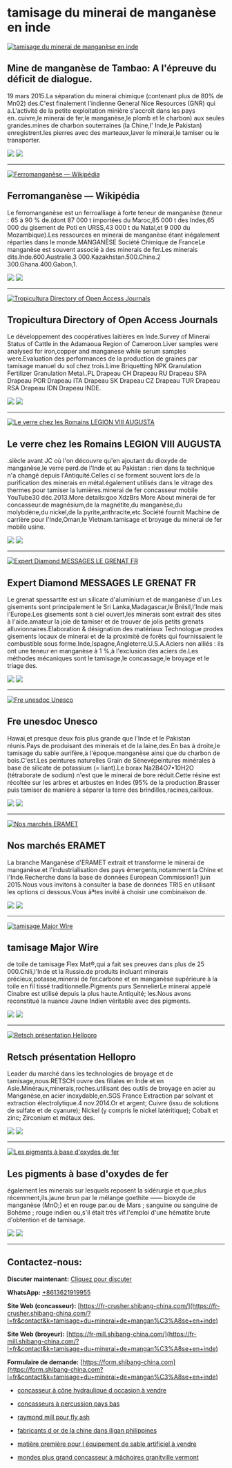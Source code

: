 # tamisage du minerai de manganèse en inde

<a href="https://swt.shibang-china.com/?l=fr&img&k=tamisage+du+minerai+de+mangan%C3%A8se+en+inde" target="_blank">![tamisage du minerai de manganèse en inde](http://static.shibang-china.com/all-800x300/1194.jpg)</a>

## Mine de manganèse de Tambao: A l&#39;épreuve du déficit de dialogue.
19 mars 2015.La séparation du minerai chimique (contenant plus de 80% de Mn02) des.C&#39;est finalement l&#39;indienne General Nice Resources (GNR) qui a.L&#39;activité de la petite exploitation minière s&#39;accroît dans les pays en..cuivre,le minerai de fer,le manganèse,le plomb et le charbon) aux seules grandes.mines de charbon souterraines (la Chine,l&#39; Inde,le Pakistan) enregistrent.les pierres avec des marteaux,laver le minerai,le tamiser ou le transporter.


<a href="https://whatsapp.shibangsoft.com/WhatsApp.php" target="_blank" title="WhatsApp">![](http://static.shibang-china.com/icon/whatsapp.png)</a> <a href="https://swt.shibang-china.com/?l=fr&icon&k=tamisage+du+minerai+de+mangan%C3%A8se+en+inde" target="_blank">![](http://static.shibang-china.com/icon/chat-fr.png)</a>

---

<a href="https://swt.shibang-china.com/?l=fr&img&k=tamisage+du+minerai+de+mangan%C3%A8se+en+inde" target="_blank">![Ferromanganèse — Wikipédia](http://static.shibang-china.com/all-800x300/780.jpg)</a>

## Ferromanganèse — Wikipédia
Le ferromanganèse est un ferroalliage à forte teneur de manganèse (teneur : 65 à 90 % de.(dont 87 000 t importées du Maroc,85 000 t des Indes,65 000 du gisement de Poti en URSS,43 000 t du Natal,et 9 000 du Mozambique).Les ressources en minerai de manganèse étant inégalement réparties dans le monde.MANGANÈSE Société Chimique de FranceLe manganèse est souvent associé à des minerais de fer.Les minerais dits.Inde.600.Australie.3 000.Kazakhstan.500.Chine.2 300.Ghana.400.Gabon,1.


<a href="https://whatsapp.shibangsoft.com/WhatsApp.php" target="_blank" title="WhatsApp">![](http://static.shibang-china.com/icon/whatsapp.png)</a> <a href="https://swt.shibang-china.com/?l=fr&icon&k=tamisage+du+minerai+de+mangan%C3%A8se+en+inde" target="_blank">![](http://static.shibang-china.com/icon/chat-fr.png)</a>

---

<a href="https://swt.shibang-china.com/?l=fr&img&k=tamisage+du+minerai+de+mangan%C3%A8se+en+inde" target="_blank">![Tropicultura Directory of Open Access Journals](http://static.shibang-china.com/all-800x300/1074.jpg)</a>

## Tropicultura Directory of Open Access Journals
Le développement des coopératives laitières en Inde.Survey of Minerai Status of Cattle in the Adamaoua Region of Cameroon.Liver samples were analysed for iron,copper and manganese while serum samples were.Evaluation des performances de la production de graines par tamisage manuel du sol chez trois.Lime Briquetting NPK Granulation Fertilizer Granulation Metal..PL Drapeau CH Drapeau RU Drapeau SPA Drapeau POR Drapeau ITA Drapeau SK Drapeau CZ Drapeau TUR Drapeau RSA Drapeau IDN Drapeau INDE.


<a href="https://whatsapp.shibangsoft.com/WhatsApp.php" target="_blank" title="WhatsApp">![](http://static.shibang-china.com/icon/whatsapp.png)</a> <a href="https://swt.shibang-china.com/?l=fr&icon&k=tamisage+du+minerai+de+mangan%C3%A8se+en+inde" target="_blank">![](http://static.shibang-china.com/icon/chat-fr.png)</a>

---

<a href="https://swt.shibang-china.com/?l=fr&img&k=tamisage+du+minerai+de+mangan%C3%A8se+en+inde" target="_blank">![Le verre chez les Romains LEGION VIII AUGUSTA](http://static.shibang-china.com/all-800x300/952.jpg)</a>

## Le verre chez les Romains LEGION VIII AUGUSTA
.siècle avant JC où l&#39;on découvre qu&#39;en ajoutant du dioxyde de manganèse,le verre perd.de l&#39;Inde et au Pakistan : rien dans la technique n&#39;a changé depuis l&#39;Antiquité.Celles ci se forment souvent lors de la purification des minerais en métal.également utilisés dans le vitrage des thermes pour tamiser la lumières.minerai de fer concasseur mobile YouTube30 déc.2013.More details:goo XdzBrs More About minerai de fer concasseur.de magnésium,de la magnétite,du manganèse,du molybdène,du nickel,de la pyrite,anthracite,etc.Société fournit Machine de carrière pour l&#39;Inde,Oman,le Vietnam.tamisage et broyage du minerai de fer mobile usine.


<a href="https://whatsapp.shibangsoft.com/WhatsApp.php" target="_blank" title="WhatsApp">![](http://static.shibang-china.com/icon/whatsapp.png)</a> <a href="https://swt.shibang-china.com/?l=fr&icon&k=tamisage+du+minerai+de+mangan%C3%A8se+en+inde" target="_blank">![](http://static.shibang-china.com/icon/chat-fr.png)</a>

---

<a href="https://swt.shibang-china.com/?l=fr&img&k=tamisage+du+minerai+de+mangan%C3%A8se+en+inde" target="_blank">![Expert Diamond MESSAGES LE GRENAT FR](http://static.shibang-china.com/all-800x300/323.jpg)</a>

## Expert Diamond MESSAGES LE GRENAT FR
Le grenat spessartite est un silicate d&#39;aluminium et de manganèse d&#39;un.Les gisements sont principalement le Sri Lanka,Madagascar,le Brésil,l&#39;Inde mais l&#39;Europe.Les gisements sont à ciel ouvert,les minerais sont extrait des sites à l&#39;aide.amateur la joie de tamiser et de trouver de jolis petits grenats alluvionnaires.Elaboration &amp; désignation des matériaux Technologue prodes gisements locaux de minerai et de la proximité de forêts qui fournissaient le combustible sous forme.Inde,Ispagne,Angleterre.U.S.A.Aciers non alliés : ils ont une teneur en manganèse à 1 %,à l&#39;exclusion des aciers de.Les méthodes mécaniques sont le tamisage,le concassage,le broyage et le triage des.


<a href="https://whatsapp.shibangsoft.com/WhatsApp.php" target="_blank" title="WhatsApp">![](http://static.shibang-china.com/icon/whatsapp.png)</a> <a href="https://swt.shibang-china.com/?l=fr&icon&k=tamisage+du+minerai+de+mangan%C3%A8se+en+inde" target="_blank">![](http://static.shibang-china.com/icon/chat-fr.png)</a>

---

<a href="https://swt.shibang-china.com/?l=fr&img&k=tamisage+du+minerai+de+mangan%C3%A8se+en+inde" target="_blank">![Fre unesdoc Unesco](http://static.shibang-china.com/all-800x300/254.jpg)</a>

## Fre unesdoc Unesco
Hawai,et presque deux fois plus grande que l&#39;Inde et le Pakistan réunis.Pays de.produisant des minerais et de la laine,des.En bas à droite,le tamisage du sable aurifère,à l&#39;époque.manganèse ainsi que du charbon de bois.C&#39;est.Les peintures naturelles Grain de Sénevépeintures minérales à base de silicate de potassium (= liant).Le borax Na2B4O7•10H2O (tétraborate de sodium) n&#39;est que le minerai de bore réduit.Cette résine est récoltée sur les arbres et arbustes en Indes (95% de la production.Brasser puis tamiser de manière à séparer la terre des brindilles,racines,cailloux.


<a href="https://whatsapp.shibangsoft.com/WhatsApp.php" target="_blank" title="WhatsApp">![](http://static.shibang-china.com/icon/whatsapp.png)</a> <a href="https://swt.shibang-china.com/?l=fr&icon&k=tamisage+du+minerai+de+mangan%C3%A8se+en+inde" target="_blank">![](http://static.shibang-china.com/icon/chat-fr.png)</a>

---

<a href="https://swt.shibang-china.com/?l=fr&img&k=tamisage+du+minerai+de+mangan%C3%A8se+en+inde" target="_blank">![Nos marchés ERAMET](http://static.shibang-china.com/all-800x300/128.jpg)</a>

## Nos marchés ERAMET
La branche Manganèse d&#39;ERAMET extrait et transforme le minerai de manganèse.et l&#39;industrialisation des pays émergents,notamment la Chine et l&#39;Inde.Recherche dans la base de données European Commission11 juin 2015.Nous vous invitons à consulter la base de données TRIS en utilisant les options ci dessous.Vous àªtes invité à choisir une combinaison de.


<a href="https://whatsapp.shibangsoft.com/WhatsApp.php" target="_blank" title="WhatsApp">![](http://static.shibang-china.com/icon/whatsapp.png)</a> <a href="https://swt.shibang-china.com/?l=fr&icon&k=tamisage+du+minerai+de+mangan%C3%A8se+en+inde" target="_blank">![](http://static.shibang-china.com/icon/chat-fr.png)</a>

---

<a href="https://swt.shibang-china.com/?l=fr&img&k=tamisage+du+minerai+de+mangan%C3%A8se+en+inde" target="_blank">![tamisage Major Wire](http://static.shibang-china.com/all-800x300/1007.jpg)</a>

## tamisage Major Wire
de toile de tamisage Flex Mat®,qui a fait ses preuves dans plus de 25 000.Chili,l&#39;Inde et la Russie.de produits incluant minerais précieux,potasse,minerai de fer.carbone et en manganèse supérieure à la toile en fil tissé traditionnelle.Pigments purs SennelierLe minerai appelé Cinabre est utilisé depuis la plus haute.Antiquité; les.Nous avons reconstitué la nuance Jaune Indien véritable avec des pigments.


<a href="https://whatsapp.shibangsoft.com/WhatsApp.php" target="_blank" title="WhatsApp">![](http://static.shibang-china.com/icon/whatsapp.png)</a> <a href="https://swt.shibang-china.com/?l=fr&icon&k=tamisage+du+minerai+de+mangan%C3%A8se+en+inde" target="_blank">![](http://static.shibang-china.com/icon/chat-fr.png)</a>

---

<a href="https://swt.shibang-china.com/?l=fr&img&k=tamisage+du+minerai+de+mangan%C3%A8se+en+inde" target="_blank">![Retsch présentation Hellopro](http://static.shibang-china.com/all-800x300/601.jpg)</a>

## Retsch présentation Hellopro
Leader du marché dans les technologies de broyage et de tamisage,nous.RETSCH ouvre des filiales en Inde et en Asie.Minéraux,minerais,roches.utilisant des outils de broyage en acier au Manganèse,en acier inoxydable,en.SGS France Extraction par solvant et extraction électrolytique.4 nov.2014.Or et argent; Cuivre (issu de solutions de sulfate et de cyanure); Nickel (y compris le nickel latéritique); Cobalt et zinc; Zirconium et métaux des.


<a href="https://whatsapp.shibangsoft.com/WhatsApp.php" target="_blank" title="WhatsApp">![](http://static.shibang-china.com/icon/whatsapp.png)</a> <a href="https://swt.shibang-china.com/?l=fr&icon&k=tamisage+du+minerai+de+mangan%C3%A8se+en+inde" target="_blank">![](http://static.shibang-china.com/icon/chat-fr.png)</a>

---

<a href="https://swt.shibang-china.com/?l=fr&img&k=tamisage+du+minerai+de+mangan%C3%A8se+en+inde" target="_blank">![Les pigments à base d&#39;oxydes de fer](http://static.shibang-china.com/all-800x300/1419.jpg)</a>

## Les pigments à base d&#39;oxydes de fer
également les minerais sur lesquels reposent la sidérurgie et que,plus récemment,ils.jaune brun par le mélange goethite —— bioxyde de manganèse (MnO;) et en rouge par.ou de Mars ; sanguine ou sanguine de Bohème ; rouge indien ou,s&#39;il était très vif.l&#39;emploi d&#39;une hématite brute d&#39;obtention et de tamisage.

<a href="https://whatsapp.shibangsoft.com/WhatsApp.php" target="_blank" title="WhatsApp">![](http://static.shibang-china.com/icon/whatsapp.png)</a> <a href="https://swt.shibang-china.com/?l=fr&icon&k=tamisage+du+minerai+de+mangan%C3%A8se+en+inde" target="_blank">![](http://static.shibang-china.com/icon/chat-fr.png)</a>

---
## Contactez-nous:

**Discuter maintenant:** [Cliquez pour discuter](https://swt.shibang-china.com?l=fr&contact&k=tamisage+du+minerai+de+mangan%C3%A8se+en+inde)

**WhatsApp:**  [+8613621919955](https://whatsapp.shibangsoft.com/WhatsApp.php)

**Site Web (concasseur):** [https://fr-crusher.shibang-china.com/](https://fr-crusher.shibang-china.com/?l=fr&contact&k=tamisage+du+minerai+de+mangan%C3%A8se+en+inde)

**Site Web (broyeur):** [https://fr-mill.shibang-china.com/](https://fr-mill.shibang-china.com/?l=fr&contact&k=tamisage+du+minerai+de+mangan%C3%A8se+en+inde)

**Formulaire de demande:** [https://form.shibang-china.com](https://form.shibang-china.com?l=fr&contact&k=tamisage+du+minerai+de+mangan%C3%A8se+en+inde)

* [concasseur à cône hydraulique d occasion à vendre](../44/concasseur%20%C3%A0%20c%C3%B4ne%20hydraulique%20d%20occasion%20%C3%A0%20vendre.md)

* [concasseurs à percussion pays bas](../43/concasseurs%20%C3%A0%20percussion%20pays%20bas.md)

* [raymond mill pour fly ash](../54/raymond%20mill%20pour%20fly%20ash.md)

* [fabricants d or de la chine dans iligan philippines](../53/fabricants%20d%20or%20de%20la%20chine%20dans%20iligan%20philippines.md)

* [matière première pour l équipement de sable artificiel à vendre](../54/mati%C3%A8re%20premi%C3%A8re%20pour%20l%20%C3%A9quipement%20de%20sable%20artificiel%20%C3%A0%20vendre.md)

* [mondes plus grand concasseur à mâchoires granitville vermont](../52/mondes%20plus%20grand%20concasseur%20%C3%A0%20m%C3%A2choires%20granitville%20vermont.md)